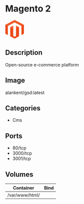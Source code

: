 # Magento 2

![Logo](images/Magento2.png)

## Description
Open\-source e\-commerce platform

## Image
alankent/gsd:latest

## Categories
- Cms

## Ports
- 80/tcp
- 3000/tcp
- 3001/tcp

## Volumes
| Container | Bind |
|-----------|------|
| /var/www/html/ |  |

